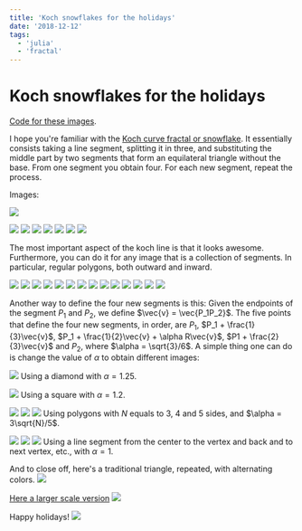 ```yaml
---
title: 'Koch snowflakes for the holidays'
date: '2018-12-12'
tags:
  - 'julia'
  - 'fractal'
---
```


# Koch snowflakes for the holidays

[Code for these images](https://github.com/abelsiqueira/koch-holidays).

I hope you're familiar with the [Koch curve
fractal or snowflake](https://en.wikipedia.org/wiki/Koch_snowflake).
It essentially consists taking a line segment, splitting it in three, and substituting
the middle part by two segments that form an equilateral triangle without the base.
From one segment you obtain four. For each new segment, repeat the process.

Images:

![](/blog/koch/line-koch-0.png)

![](/blog/koch/line-koch-1.png)
![](/blog/koch/line-koch-2.png)
![](/blog/koch/line-koch-3.png)
![](/blog/koch/line-koch-4.png)
![](/blog/koch/line-koch-5.png)
![](/blog/koch/line-koch-6.png)
![](/blog/koch/line-koch-7.png)

The most important aspect of the koch line is that it looks awesome. Furthermore, you
can do it for any image that is a collection of segments. In particular, regular
polygons, both outward and inward.

![](/blog/koch/polygon-2.png)
![](/blog/koch/polygon-reverse-2.png)
![](/blog/koch/polygon-3.png)
![](/blog/koch/polygon-reverse-3.png)
![](/blog/koch/polygon-4.png)
![](/blog/koch/polygon-reverse-4.png)
![](/blog/koch/polygon-5.png)
![](/blog/koch/polygon-reverse-5.png)
![](/blog/koch/polygon-6.png)
![](/blog/koch/polygon-reverse-6.png)
![](/blog/koch/polygon-7.png)
![](/blog/koch/polygon-reverse-7.png)
![](/blog/koch/polygon-8.png)
![](/blog/koch/polygon-reverse-8.png)

Another way to define the four new segments is this: Given the endpoints of the segment
$P_1$ and $P_2$, we define $\vec{v} = \vec{P_1P_2}$. The five points that define the
four new segments, in order, are $P_1$, $P_1 + \frac{1}{3}\vec{v}$,
$P_1 + \frac{1}{2}\vec{v} + \alpha R\vec{v}$, $P1 + \frac{2}{3}\vec{v}$ and $P_2$,
where $\alpha = \sqrt{3}/6$.
A simple thing one can do is change the value of $\alpha$ to obtain different images:

![](/blog/koch/star.png)
Using a diamond with $\alpha = 1.25$.

![](/blog/koch/reverse-star.png)
Using a square with $\alpha = 1.2$.

![](/blog/koch/stargon-3.png)
![](/blog/koch/stargon-4.png)
![](/blog/koch/stargon-5.png)
Using polygons with $N$ equals to 3, 4 and 5 sides, and $\alpha = 3\sqrt{N}/5$.

![](/blog/koch/tri-3.png)
![](/blog/koch/tri-4.png)
![](/blog/koch/tri-5.png)
Using a line segment from the center to the vertex and back and to next vertex, etc.,
with $\alpha = 1$.

And to close off, here's a traditional triangle, repeated, with alternating colors.
![](/blog/koch/koch.png)

[Here a larger scale version](/blog/koch/koch-large.png)
![](/blog/koch/koch-large.png)

Happy holidays!
![](/blog/koch/koch-julia.png)
